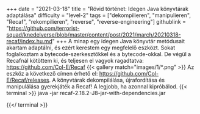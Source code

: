 +++
date = "2021-03-18"
title = "Rövid történet: Idegen Java könyvtárak adaptálása"
difficulty = "level-2"
tags = ["dekompilieren", "manipulieren", "Recaf", "rekompilieren", "reverse", "reverse-engineering"]
githublink = "https://github.com/terrorist-squad/knedelverse/blob/master/content/post/2021/march/20210318-recaf/index.hu.md"
+++
A minap egy idegen Java könyvtár metódusait akartam adaptálni, és ezért kerestem egy megfelelő eszközt. Sokat foglalkoztam a bytecode-szerkesztőkkel és a bytecode-okkal. De végül a Recafnál kötöttem ki, és teljesen el vagyok ragadtatva: https://github.com/Col-E/Recaf
{{< gallery match="images/1/*.png" >}}
Az eszköz a következő címen érhető el: https://github.com/Col-E/Recaf/releases. A könyvtárak dekompilálása, újrafordítása és manipulálása gyerekjáték a Recaf! A legjobb, ha azonnal kipróbálod.
{{< terminal >}}
java -jar recaf-2.18.2-J8-jar-with-dependencies.jar

{{</ terminal >}}
